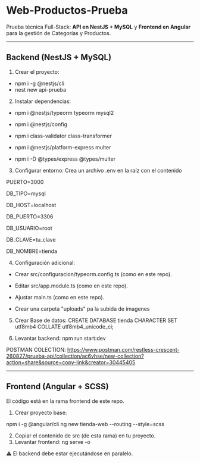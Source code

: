 # Web-Productos-Prueba
Prueba técnica Full-Stack: **API en NestJS + MySQL** y **Frontend en Angular** para la gestión de Categorías y Productos.

------------------------------------------------

## Backend (NestJS + MySQL)

1. Crear el proyecto:
- npm i -g @nestjs/cli
- nest new api-prueba

2. Instalar dependencias:

- npm i @nestjs/typeorm typeorm mysql2

- npm i @nestjs/config

- npm i class-validator class-transformer

- npm i @nestjs/platform-express multer

- npm i -D @types/express @types/multer

3. Configurar entorno: Crea un archivo .env en la raíz con el contenido

PUERTO=3000

DB_TIPO=mysql

DB_HOST=localhost

DB_PUERTO=3306

DB_USUARIO=root

DB_CLAVE=tu_clave

DB_NOMBRE=tienda


4. Configuración adicional:

- Crear src/configuracion/typeorm.config.ts (como en este repo).

- Editar src/app.module.ts (como en este repo).

- Ajustar main.ts (como en este repo).

- Crear una carpeta "uploads" pa la subida de imagenes


5. Crear Base de datos: CREATE DATABASE tienda CHARACTER SET utf8mb4 COLLATE utf8mb4_unicode_ci;

6. Levantar backend: npm run start:dev


POSTMAN COLECTION: https://www.postman.com/restless-crescent-260827/prueba-api/collection/ac6vhse/new-collection?action=share&source=copy-link&creator=30445405

-----------------------------------------------

## Frontend (Angular + SCSS)
El código está en la rama frontend de este repo.

1. Crear proyecto base:

npm i -g @angular/cli
ng new tienda-web --routing --style=scss

2. Copiar el contenido de src (de esta rama) en tu proyecto.
3. Levantar frontend: ng serve -o

⚠️ El backend debe estar ejecutándose en paralelo.



